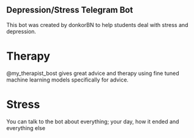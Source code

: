 ## Depression/Stress Telegram Bot

This bot was created by donkorBN to help students deal with stress and depression. 

# Therapy

@my_therapist_bost gives great advice and therapy using fine tuned machine learning models specifically for advice.

# Stress

You can talk to the bot about everything; your day, how it ended and everything else
